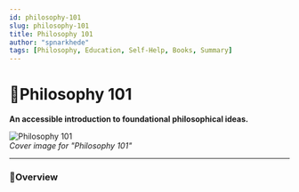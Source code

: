 ```yaml
---
id: philosophy-101
slug: philosophy-101
title: Philosophy 101
author: "spnarkhede"
tags: [Philosophy, Education, Self-Help, Books, Summary]
---
```


# 📒Philosophy 101

**An accessible introduction to foundational philosophical ideas.**

![Philosophy 101](/books/covers/philosophy101.jpg)  
*Cover image for "Philosophy 101"*

---

### 📖Overview
